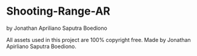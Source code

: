 # Shooting-Range-AR

by Jonathan Apriliano Saputra Boediono

All assets used in this project are 100% copyright free. Made by Jonathan Apirliano Saputra Boediono.
